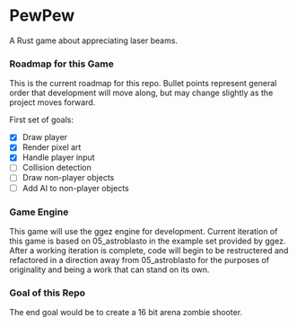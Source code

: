 # PewPew
A Rust game about appreciating laser beams.

### Roadmap for this Game
This is the current roadmap for this repo. Bullet points represent general order
that development will move along, but may change slightly as the project moves
forward.

First set of goals:
- [x] Draw player
- [x] Render pixel art
- [x] Handle player input
- [ ] Collision detection
- [ ] Draw non-player objects
- [ ] Add AI to non-player objects

### Game Engine
This game will use the ggez engine for development. Current iteration of this game is based on 05_astroblasto in the example set provided by ggez. After a working iteration is complete, code will begin to be restructered and refactored in a direction away from 05_astroblasto for the purposes of originality and being
a work that can stand on its own.

### Goal of this Repo
The end goal would be to create a 16 bit arena zombie shooter.
